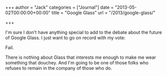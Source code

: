 +++
author = "Jack"
categories = ["Journal"]
date = "2013-05-02T00:00:00+00:00"
title = "Google Glass"
url = "/2013/google-glass/"

+++

I'm sure I don't have anything special to add to the debate about the future of Google Glass. I just want to go on record with my vote:

Fail.

There is nothing about Glass that interests me enough to make me wear something that douchey. And I'm going to be one of those folks who refuses to remain in the company of those who do.